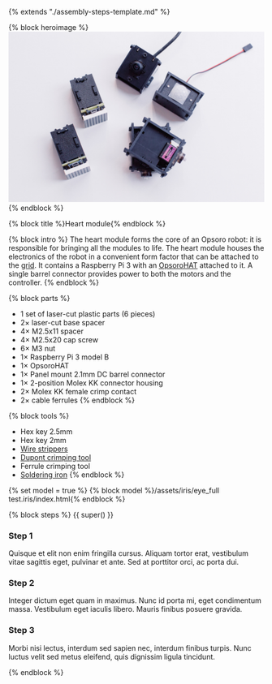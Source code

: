 {% extends "./assembly-steps-template.md" %}

{% block heroimage %}
![](/images/general/OPSORO_WEB-5.jpg)
{% endblock %}

{% block title %}Heart module{% endblock %}

{% block intro %}
The heart module forms the core of an Opsoro robot: it is responsible for
bringing all the modules to life. The heart module houses the electronics of the
robot in a convenient form factor that can be attached to the [grid](grid.md).
It contains a Raspberry Pi 3 with an [OpsoroHAT](shield/README.md) attached to
it. A single barrel connector provides power to both the motors and the
controller.
{% endblock %}

{% block parts %}
* 1 set of laser-cut plastic parts (6 pieces)
* 2&times; laser-cut base spacer
* 4&times; M2.5x11 spacer
* 4&times; M2.5x20 cap screw
* 6&times; M3 nut
* 1&times; Raspberry Pi 3 model B
* 1&times; OpsoroHAT
* 1&times; Panel mount 2.1mm DC barrel connector
* 1&times; 2-position Molex KK connector housing
* 2&times; Molex KK female crimp contact
* 2&times; cable ferrules
{% endblock %}

{% block tools %}
* Hex key 2.5mm
* Hex key 2mm
* [Wire strippers](../hardware/tools.md#stripper)
* [Dupont crimping tool](../hardware/tools.md#dupont)
* Ferrule crimping tool
* [Soldering iron](../hardware/tools.md#soldering-iron)
{% endblock %}

{% set model = true %}
{% block model %}/assets/iris/eye_full test.iris/index.html{% endblock %}

{% block steps %}
{{ super() }}

### Step 1
Quisque et elit non enim fringilla cursus. Aliquam tortor erat, vestibulum vitae sagittis eget, pulvinar et ante. Sed at porttitor orci, ac porta dui.

### Step 2
Integer dictum eget quam in maximus. Nunc id porta mi, eget condimentum massa. Vestibulum eget iaculis libero. Mauris finibus posuere gravida.

### Step 3
Morbi nisi lectus, interdum sed sapien nec, interdum finibus turpis. Nunc luctus velit sed metus eleifend, quis dignissim ligula tincidunt.

{% endblock %}
